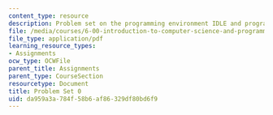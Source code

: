 ```yaml
---
content_type: resource
description: Problem set on the programming environment IDLE and programming in Python.
file: /media/courses/6-00-introduction-to-computer-science-and-programming-fall-2008/da959a3a784f58b6af86329df80bd6f9_pset0.pdf
file_type: application/pdf
learning_resource_types:
- Assignments
ocw_type: OCWFile
parent_title: Assignments
parent_type: CourseSection
resourcetype: Document
title: Problem Set 0
uid: da959a3a-784f-58b6-af86-329df80bd6f9
---
```


